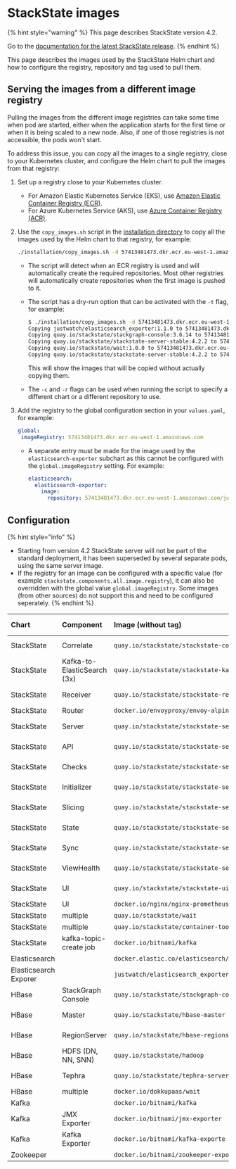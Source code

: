 # StackState images

{% hint style="warning" %}
This page describes StackState version 4.2.

Go to the [documentation for the latest StackState release](https://docs.stackstate.com/).
{% endhint %}

This page describes the images used by the StackState Helm chart and how to configure the registry, repository and tag used to pull them.

## Serving the images from a different image registry

Pulling the images from the different image registries can take some time when pod are started, either when the application starts for the first time or when it is being scaled to a new node. Also, if one of those registries is not accessible, the pods won't start.

To address this issue, you can copy all the images to a single registry, close to your Kubernetes cluster, and configure the Helm chart to pull the images from that registry:

1. Set up a registry close to your Kubernetes cluster.
   * For Amazon Elastic Kubernetes Service \(EKS\), use [Amazon Elastic Container Registry \(ECR\)](https://aws.amazon.com/ecr/).
   * For Azure Kubernetes Service \(AKS\), use [Azure Container Registry \(ACR\)](https://azure.microsoft.com/en-us/services/container-registry/).
2. Use the `copy_images.sh` script in the [installation directory](https://github.com/StackVista/helm-charts/tree/master/stable/stackstate/installation) to copy all the images used by the Helm chart to that registry, for example:

   ```bash
   ./installation/copy_images.sh -d 57413481473.dkr.ecr.eu-west-1.amazonaws.com
   ```

   * The script will detect when an ECR registry is used and will automatically create the required repositories. Most other registries will automatically create repositories when the first image is pushed to it.
   * The script has a dry-run option that can be activated with the `-t` flag, for example:
      ```bash
      $ ./installation/copy_images.sh -d 57413481473.dkr.ecr.eu-west-1.amazonaws.com -t
      Copying justwatch/elasticsearch_exporter:1.1.0 to 57413481473.dkr.ecr.eu-west-1.amazonaws.com/justwatch/elasticsearch_exporter:1.1.0 (dry-run)
      Copying quay.io/stackstate/stackgraph-console:3.6.14 to 57413481473.dkr.ecr.eu-west-1.amazonaws.com/stackstate/stackgraph-console:3.6.14 (dry-run)
      Copying quay.io/stackstate/stackstate-server-stable:4.2.2 to 57413481473.dkr.ecr.eu-west-1.amazonaws.com/stackstate/stackstate-server-stable:4.2.2 (dry-run)
      Copying quay.io/stackstate/wait:1.0.0 to 57413481473.dkr.ecr.eu-west-1.amazonaws.com/stackstate/wait:1.0.0 (dry-run)
      Copying quay.io/stackstate/stackstate-server-stable:4.2.2 to 57413481473.dkr.ecr.eu-west-1.amazonaws.com/stackstate/stackstate-server-stable:4.2.2 (dry-run)
      ```

      This will show the images that will be copied without actually copying them.

   * The `-c` and `-r` flags can be used when running the script to specify a different chart or a different repository to use.

3. Add the registry to the global configuration section in your `values.yaml`, for example:

   ```yaml
   global:
    imageRegistry: 57413481473.dkr.ecr.eu-west-1.amazonaws.com
   ```

   * A separate entry must be made for the image used by the `elasticsearch-exporter` subchart as this cannot be configured with the `global.imageRegistry` setting. For example:

      ```yaml
      elasticsearch:
        elasticsearch-exporter:
          image:
            repository: 57413481473.dkr.ecr.eu-west-1.amazonaws.com/justwatch/elasticsearch_exporter
      ```

## Configuration

{% hint style="info" %}
* Starting from version 4.2 StackState server will not be part of the standard deployment, it has been superseded by several separate pods, using the same server image.
* If the registry for an image can be configured with a specific value (for example `stackstate.components.all.image.registry`), it can also be overridden with the global value `global.imageRegistry`. Some images (from other sources) do not support this and need to be configured seperately.
{% endhint %}

| Chart | Component | Image (without tag) | Value for registry \(can be overridden with `global.imageRegistry`\) | Value for repository | Value for tag |
| :--- | :--- | :--- | :--- | :--- | :--- |
| StackState | Correlate | `quay.io/stackstate/stackstate-correlate` | `stackstate.components.all.image.registry` | `stackstate.components.correlate.image.repository` | `stackstate.components.correlate.image.tag` \(defaults to `stackstate.components.all.image.tag`\) |
| StackState | Kafka-to-ElasticSearch \(3x\) | `quay.io/stackstate/stackstate-kafka-to-es` | `stackstate.components.all.image.registry` | `stackstate.components.k2es.image.repository` | `stackstate.components.k2es.image.tag` \(defaults to `stackstate.components.all.image.tag`\) |
| StackState | Receiver | `quay.io/stackstate/stackstate-receiver` | `stackstate.components.all.image.registry` | `stackstate.components.receiver.image.repository` | `stackstate.components.receiver.image.tag` \(defaults to `stackstate.components.all.image.tag`\) |
| StackState | Router | `docker.io/envoyproxy/envoy-alpine` | `stackstate.components.router.image.registry` | `stackstate.components.router.image.repository` | `stackstate.components.router.image.tag` |
| StackState | Server | `quay.io/stackstate/stackstate-server` | `stackstate.components.all.image.registry` | `stackstate.components.server.image.repository` | `stackstate.components.server.image.tag` \(defaults to `stackstate.components.all.image.tag`\) |
| StackState | API | `quay.io/stackstate/stackstate-server` | `stackstate.components.all.image.registry` | `stackstate.components.api.image.repository` | `stackstate.components.api.image.tag` \(defaults to `stackstate.components.all.image.tag`\) |
| StackState | Checks | `quay.io/stackstate/stackstate-server` | `stackstate.components.all.image.registry` | `stackstate.components.checks.image.repository` | `stackstate.components.checks.image.tag` \(defaults to `stackstate.components.all.image.tag`\) |
| StackState | Initializer | `quay.io/stackstate/stackstate-server` | `stackstate.components.all.image.registry` | `stackstate.components.initializer.image.repository` | `stackstate.components.initializer.image.tag` \(defaults to `stackstate.components.all.image.tag`\) |
| StackState | Slicing | `quay.io/stackstate/stackstate-server` | `stackstate.components.all.image.registry` | `stackstate.components.slicing.image.repository` | `stackstate.components.slicing.image.tag` \(defaults to `stackstate.components.all.image.tag`\) |
| StackState | State | `quay.io/stackstate/stackstate-server` | `stackstate.components.all.image.registry` | `stackstate.components.state.image.repository` | `stackstate.components.state.image.tag` \(defaults to `stackstate.components.all.image.tag`\) |
| StackState | Sync | `quay.io/stackstate/stackstate-server` | `stackstate.components.all.image.registry` | `stackstate.components.sync.image.repository` | `stackstate.components.sync.image.tag` \(defaults to `stackstate.components.all.image.tag`\) |
| StackState | ViewHealth | `quay.io/stackstate/stackstate-server` | `stackstate.components.all.image.registry` | `stackstate.components.viewHealth.image.repository` | `stackstate.components.viewHealth.image.tag` \(defaults to `stackstate.components.all.image.tag`\) |
| StackState | UI | `quay.io/stackstate/stackstate-ui` | `stackstate.components.all.image.registry` | `stackstate.components.ui.image.repository` | `stackstate.components.ui.image.tag` \(defaults to `stackstate.components.all.image.tag`\) |
| StackState | UI | `docker.io/nginx/nginx-prometheus-exporter` | `stackstate.components.nginxPrometheusExporter.image.registry` | `stackstate.components.nginxPrometheusExporter.image.repository` | `stackstate.components.nginxPrometheusExporter.image.tag` |
| StackState | multiple | `quay.io/stackstate/wait` | `stackstate.components.wait.image.registry` | `stackstate.components.wait.image.repository` | `stackstate.components.wait.image.tag` |
| StackState | multiple | `quay.io/stackstate/container-tools` | `stackstate.components.containerTools.image.registry` | `stackstate.components.containerTools.image.repository` | `stackstate.components.containerTools.image.tag` |
| StackState | kafka-topic-create job | `docker.io/bitnami/kafka` | `stackstate.components.kafkaTopicCreate.image.registry` | `stackstate.components.kafkaTopicCreate.image.repository` | `stackstate.components.kafkaTopicCreate.image.tag` |
| Elasticsearch |  | `docker.elastic.co/elasticsearch/elasticsearch` | `elasticSearch.imageRegistry` | `elasticsearch.imageRepository` | `elasticsearch.imageTag` |
| Elasticsearch Exporer | | `justwatch/elasticsearch_exporter`  | N/A | `elasticsearch.elasticsearch-exporter.image.repository` | `elasticsearch.elasticsearch-exporter.image.tag`
| HBase | StackGraph Console | `quay.io/stackstate/stackgraph-console` | `hbase.all.image.registry` | `hbase.console.image.repository` | `hbase.console.image.tag` \(defaults to `hbase.stackgraph.image.tag`\) |
| HBase | Master | `quay.io/stackstate/hbase-master` | `hbase.all.image.registry` | `hbase.hbase.master.image.repository` | `hbase.hbase.master.image.tag` \(defaults to `hbase.stackgraph.image.tag`\) |
| HBase | RegionServer | `quay.io/stackstate/hbase-regionserver` | `hbase.all.image.registry` | `hbase.hbase.regionserver.image.repository` | `hbase.hbase.regionserver.image.tag` \(defaults to `stackgraph.image.tag`\) |
| HBase | HDFS \(DN, NN, SNN\) | `quay.io/stackstate/hadoop` | `hbase.all.image.registry` | `hbase.hdfs.image.repository` | `hbase.hdfs.image.tag` |
| HBase | Tephra | `quay.io/stackstate/tephra-server` | `hbase.all.image.registry` | `hbase.tephra.image.repository` | `hbase.tephra.image.tag` \(defaults to `hbase.stackgraph.image.tag`\) |
| HBase | multiple | `docker.io/dokkupaas/wait` | `hbase.wait.image.registry` | `hbase.wait.image.repository` | `hbase.wait.image.tag` |
| Kafka |  | `docker.io/bitnami/kafka` | `kafka.image.registry` | `kafka.image.repository` | `kafka.image.tag` |
| Kafka | JMX Exporter | `docker.io/bitnami/jmx-exporter` | `kafka.metrics.jmx.image.registry` | `kafka.metrics.jmx.image.repository` | `kafka.metrics.jmx.image.tag` |
| Kafka | Kafka Exporter | `docker.io/bitnami/kafka-exporte` | `kafka.metrics.kafka.image.registry` | `kafka.metrics.kafka.image.repository` | `kafka.metrics.kafka.image.tag` |
| Zookeeper |  | `docker.io/bitnami/zookeeper-exporter` | `zookeeper.image.registry` | `zookeeper.image.repository` | `zookeeper.image.tag` |
